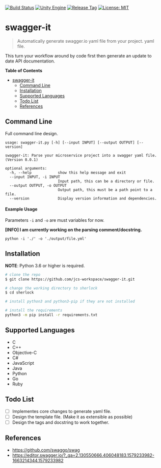[![Build Status](https://travis-ci.com/jcs-workspace/swagger-it.svg?branch=master)](https://travis-ci.com/jcs-workspace/swagger-it)
[![Unity Engine](https://img.shields.io/badge/python-%3E=_3.6-green.svg)](https://www.python.org/downloads/)
[![Release Tag](https://img.shields.io/github/tag/jcs-workspace/swagger-it.svg?label=release)](https://github.com/jcs-workspace/swagger-it/releases/latest)
[![License: MIT](https://img.shields.io/badge/License-MIT-yellow.svg)](https://opensource.org/licenses/MIT)


# swagger-it
> Automatically generate swagger.io yaml file from your project.
yaml file.

This turn your workflow around by code first then generate an update to date
API documentation.


<!-- markdown-toc start - Don't edit this section. Run M-x markdown-toc-refresh-toc -->
**Table of Contents**

- [swagger-it](#swagger-it)
    - [Command Line](#command-line)
    - [Installation](#installation)
    - [Supported Languages](#supported-languages)
    - [Todo List](#todo-list)
    - [References](#references)

<!-- markdown-toc end -->


## Command Line

Full command line design.

```
usage: swagger-it.py [-h] [--input INPUT] [--output OUTPUT] [--version]

swagger-it: Parse your microservice project into a swagger yaml file. (Version 0.0.1)

optional arguments:
  -h, --help            show this help message and exit
  --input INPUT, -i INPUT
                        Input path, this can be a directory or file.
  --output OUTPUT, -o OUTPUT
                        Output path, this must be a path point to a file.
  --version             Display version information and dependencies.
```

#### Example Usage

Parameters `-i` and `-o` are must variables for now.

**[INFO] I am currently working on the parsing comment/docstring.**

```
python -i './' -o './output/file.yml'
```

## Installation

**NOTE**: Python 3.6 or higher is required.

```bash
# clone the repo
$ git clone https://github.com/jcs-workspace/swagger-it.git

# change the working directory to sherlock
$ cd sherlock

# install python3 and python3-pip if they are not installed

# install the requirements
python3 -m pip install -r requirements.txt
```

## Supported Languages

* C
* C++
* Objective-C
* C#
* JavaScript
* Java
* Python
* Go
* Ruby

## Todo List

- [ ] Implementes core changes to generate yaml file.
- [ ] Design the template file. (Make it as extensible as possible)
- [ ] Design the tags and docstring to work together.

## References

* https://github.com/swaggo/swag
* https://editor.swagger.io/?_ga=2.130550666.406048183.1579233982-1663214344.1579233982
